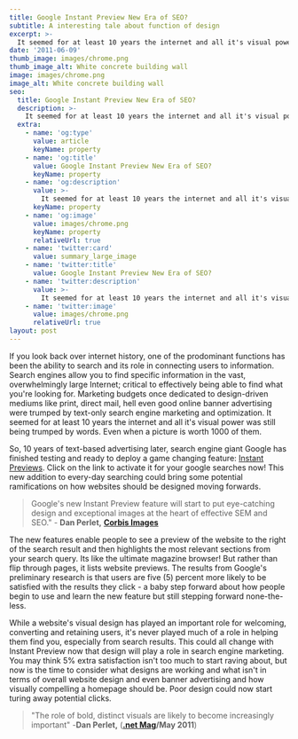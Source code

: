 ```yaml
---
title: Google Instant Preview New Era of SEO?
subtitle: A interesting tale about function of design
excerpt: >-
  It seemed for at least 10 years the internet and all it's visual power was still being trumped by words.
date: '2011-06-09'
thumb_image: images/chrome.png
thumb_image_alt: White concrete building wall
image: images/chrome.png
image_alt: White concrete building wall
seo:
  title: Google Instant Preview New Era of SEO?
  description: >-
    It seemed for at least 10 years the internet and all it's visual power was still being trumped by words.
  extra:
    - name: 'og:type'
      value: article
      keyName: property
    - name: 'og:title'
      value: Google Instant Preview New Era of SEO?
      keyName: property
    - name: 'og:description'
      value: >-
        It seemed for at least 10 years the internet and all it's visual power was still being trumped by words.
      keyName: property
    - name: 'og:image'
      value: images/chrome.png
      keyName: property
      relativeUrl: true
    - name: 'twitter:card'
      value: summary_large_image
    - name: 'twitter:title'
      value: Google Instant Preview New Era of SEO?
    - name: 'twitter:description'
      value: >-
        It seemed for at least 10 years the internet and all it's visual power was still being trumped by words.
    - name: 'twitter:image'
      value: images/chrome.png
      relativeUrl: true
layout: post
---
```


If you look back over internet history, one of the prodominant functions has been the ability to search and its role in connecting users to information. Search engines allow you to find specific information in the vast, overwhelmingly large Internet; critical to effectively being able to find what you're looking for. Marketing budgets once dedicated to design-driven mediums like print, direct mail, hell even good online banner advertising were trumped by text-only search engine marketing and optimization. It seemed for at least 10 years the internet and all it's visual power was still being trumped by words. Even when a picture is worth 1000 of them.

So, 10 years of text-based advertising later, search engine giant Google has finished testing and ready to deploy a game changing feature: [Instant Previews](http://www.google.com/landing/instantpreviews/). Click on the link to activate it for your google searches now! This new addition to every-day searching could bring some potential ramifications on how websites should be designed moving forwards.

[](http://bit.ly/kWeVIO)

> Google's new Instant Preview feature will start to put eye-catching design and exceptional images at the heart of effective SEM and SEO." - **Dan Perlet,** [**Corbis Images**](http://www.corbisimages.com)

The new features enable people to see a preview of the website to the right of the search result and then highlights the most relevant sections from your search query. Its like the ultimate magazine browser! But rather than flip through pages, it lists website previews. The results from Google's preliminary research is that users are five (5) percent more likely to be satisfied with the results they click - a baby step forward about how people begin to use and learn the new feature but still stepping forward none-the-less.

While a website's visual design has played an important role for welcoming, converting and retaining users, it's never played much of a role in helping them find you, especially from search results. This could all change with Instant Preview now that design will play a role in search engine marketing. You may think 5% extra satisfaction isn't too much to start raving about, but now is the time to consider what designs are working and what isn't in terms of overall website design and even banner advertising and how visually compelling a homepage should be. Poor design could now start turing away potential clicks.

> "The role of bold, distinct visuals are likely to become increasingly important" -**Dan Perlet,** ([**.net Mag**](http://www.netmagazine.com/)**/May 2011**)
